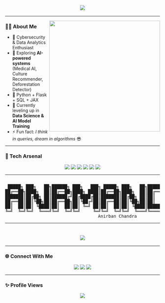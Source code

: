 <h1 align="center">
  <img src="https://readme-typing-svg.herokuapp.com?font=Orbitron&size=30&color=00F7FF&center=true&vCenter=true&width=600&lines=Hey+👋,+I'm+Anirban+Chandra!;Cybersecurity+%26+AI+Explorer+💻;Data+Analytics+%7C+Flask+%7C+Python+⚡;Always+Learning+New+Things+🚀" />
</h1>

---

<img align="right" src="https://media.giphy.com/media/qgQUggAC3Pfv687qPC/giphy.gif" width="360"/>

### 👨‍💻 About Me  
- 🔐 Cybersecurity & Data Analytics Enthusiast  
- 🤖 Exploring **AI-powered systems** (Medical AI, Culture Recommender, Deforestation Detector)  
- 🐍 Python + Flask + SQL + JAX  
- 🌱 Currently leveling up in **Data Science & AI Model Training**  
- ⚡ Fun fact: *I think in queries, dream in algorithms* 😎  

---

### 🚀 Tech Arsenal  
<p align="center">
  <img src="https://img.shields.io/badge/Python-00F7FF?style=for-the-badge&logo=python&logoColor=black" />
  <img src="https://img.shields.io/badge/Flask-FF00FF?style=for-the-badge&logo=flask&logoColor=white" />
  <img src="https://img.shields.io/badge/MySQL-39FF14?style=for-the-badge&logo=mysql&logoColor=black" />
  <img src="https://img.shields.io/badge/Pandas-FF3131?style=for-the-badge&logo=pandas&logoColor=white" />
  <img src="https://img.shields.io/badge/Numpy-8A2BE2?style=for-the-badge&logo=numpy&logoColor=white" />
  <img src="https://img.shields.io/badge/GitHub-00F7FF?style=for-the-badge&logo=github&logoColor=black" />
</p>

---

<!-- 🔥 ASCII Banner -->
<pre align="center">

 █████╗ ███╗   ██╗██████╗ ███╗   ███╗ █████╗ ███╗   ██╗██████╗ ███████╗██████╗ 
██╔══██╗████╗  ██║██╔══██╗████╗ ████║██╔══██╗████╗  ██║██╔══██╗██╔════╝██╔══██╗
███████║██╔██╗ ██║██████╔╝██╔████╔██║███████║██╔██╗ ██║██║  ██║█████╗  ██████╔╝
██╔══██║██║╚██╗██║██╔══██╗██║╚██╔╝██║██╔══██║██║╚██╗██║██║  ██║██╔══╝  ██╔══██╗
██║  ██║██║ ╚████║██║  ██║██║ ╚═╝ ██║██║  ██║██║ ╚████║██████╔╝███████╗██║  ██║
╚═╝  ╚═╝╚═╝  ╚═══╝╚═╝  ╚═╝╚═╝     ╚═╝╚═╝  ╚═╝╚═╝  ╚═══╝╚═════╝ ╚══════╝╚═╝  ╚═╝
                           Anirban Chandra
</pre>

---

<!-- 🔥 Typing SVG (optional, animated subtitle) -->
<h1 align="center">
  <img src="https://readme-typing-svg.herokuapp.com?font=Orbitron&size=24&color=00F7FF&center=true&vCenter=true&width=500&lines=Cybersecurity+%7C+AI+%7C+Data+Science;Building+Cool+AI+Projects+🚀;Always+Learning+New+Things+⚡" />
</h1>

---

### 🌐 Connect With Me  
<p align="center">
  <a href="https://www.linkedin.com/in/anirban-chandra-842a3a335/"><img src="https://img.shields.io/badge/LinkedIn-00F7FF?style=for-the-badge&logo=linkedin&logoColor=black"/></a>
  <a href="https://x.com/Anirban_1800d"><img src="https://img.shields.io/badge/Twitter-FF00FF?style=for-the-badge&logo=twitter&logoColor=white"/></a>
  <a href="mailto:chandraanirban100@gmail.com"><img src="https://img.shields.io/badge/Email-39FF14?style=for-the-badge&logo=gmail&logoColor=black"/></a>
</p>

---

### ✨ Profile Views  
<p align="center">
  <img src="https://komarev.com/ghpvc/?username=YOUR_USERNAME&style=for-the-badge&color=00F7FF" />
</p>
